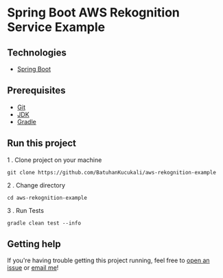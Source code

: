 # Spring Boot AWS Rekognition Service Example #

## Technologies ##
* [Spring Boot](https://spring.io/)

## Prerequisites ##
* [Git](https://git-scm.com/book/en/v2/Getting-Started-Installing-Git)
* [JDK](https://www.java.com/en/download/)
* [Gradle](https://gradle.org/)

## Run this project ##
1 . Clone project on your machine
```
git clone https://github.com/BatuhanKucukali/aws-rekognition-example
```
2 . Change directory
```
cd aws-rekognition-example
```
3 . Run Tests
```
gradle clean test --info
```

## Getting help ##

If you're having trouble getting this project running, feel free to [open an issue](https://github.com/BatuhanKucukali/aws-rekognition-example/issues/new) or [email me](mailto:mail@batuhankucukali.com)!